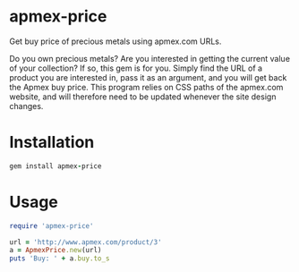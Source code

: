 # apmex-price
Get buy price of precious metals using apmex.com URLs.

Do you own precious metals?  Are you interested in getting the current value of your collection?  If so, this gem is for you.  Simply find the URL of a product you are interested in, pass it as an argument, and you will get back the Apmex buy price.  This program relies on CSS paths of the apmex.com website, and will therefore need to be updated whenever the site design changes.

# Installation
```ruby
gem install apmex-price
```

# Usage
```ruby
require 'apmex-price'

url = 'http://www.apmex.com/product/3'
a = ApmexPrice.new(url)
puts 'Buy: ' + a.buy.to_s
```
